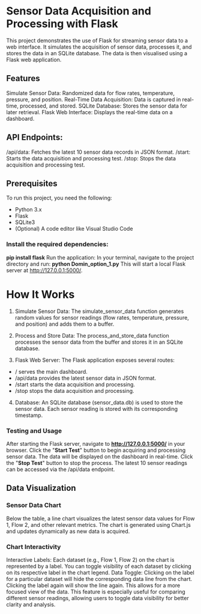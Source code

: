 # Sensor Data Acquisition and Processing with Flask
This project demonstrates the use of Flask for streaming sensor data to a web interface. It simulates the acquisition of sensor data, processes it, and stores the data in an SQLite database. The data is then visualised using a Flask web application.

## Features
Simulate Sensor Data: Randomized data for flow rates, temperature, pressure, and position.
Real-Time Data Acquisition: Data is captured in real-time, processed, and stored.
SQLite Database: Stores the sensor data for later retrieval.
Flask Web Interface: Displays the real-time data on a dashboard.

## API Endpoints:
/api/data: Fetches the latest 10 sensor data records in JSON format.
/start: Starts the data acquisition and processing test.
/stop: Stops the data acquisition and processing test.

## Prerequisites
To run this project, you need the following:
* Python 3.x
* Flask
* SQLite3
* (Optional) A code editor like Visual Studio Code

### Install the required dependencies:
**pip install flask**
Run the application:
In your terminal, navigate to the project directory and run:
**python Domin_option_1.py**
This will start a local Flask server at http://127.0.0.1:5000/.
# How It Works
1. Simulate Sensor Data: The simulate_sensor_data function generates random values for sensor readings (flow rates, temperature, pressure, and position) and adds them to a buffer.

2. Process and Store Data: The process_and_store_data function processes the sensor data from the buffer and stores it in an SQLite database.

3. Flask Web Server: The Flask application exposes several routes:

* / serves the main dashboard.
* /api/data provides the latest sensor data in JSON format.
* /start starts the data acquisition and processing.
* /stop stops the data acquisition and processing.
4. Database: An SQLite database (sensor_data.db) is used to store the sensor data. Each sensor reading is stored with its corresponding timestamp.

### Testing and Usage
After starting the Flask server, navigate to **http://127.0.0.1:5000/** in your browser.
Click the "**Start Test**" button to begin acquiring and processing sensor data.
The data will be displayed on the dashboard in real-time.
Click the "**Stop Test**" button to stop the process.
The latest 10 sensor readings can be accessed via the /api/data endpoint.
## Data Visualization
### Sensor Data Chart
Below the table, a line chart visualizes the latest sensor data values for Flow 1, Flow 2, and other relevant metrics. The chart is generated using Chart.js and updates dynamically as new data is acquired.

### Chart Interactivity
Interactive Labels: Each dataset (e.g., Flow 1, Flow 2) on the chart is represented by a label. You can toggle visibility of each dataset by clicking on its respective label in the chart legend.
Data Toggle: Clicking on the label for a particular dataset will hide the corresponding data line from the chart. Clicking the label again will show the line again. This allows for a more focused view of the data.
This feature is especially useful for comparing different sensor readings, allowing users to toggle data visibility for better clarity and analysis.
